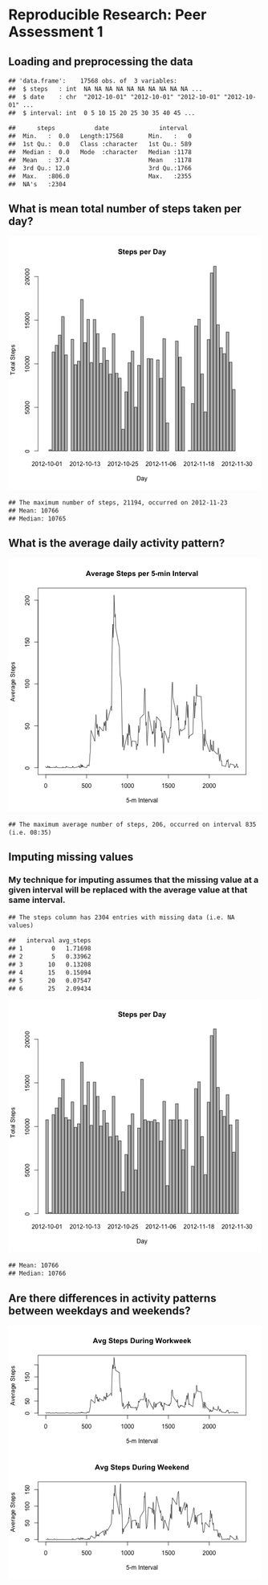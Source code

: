 # Reproducible Research: Peer Assessment 1



## Loading and preprocessing the data

```
## 'data.frame':	17568 obs. of  3 variables:
##  $ steps   : int  NA NA NA NA NA NA NA NA NA NA ...
##  $ date    : chr  "2012-10-01" "2012-10-01" "2012-10-01" "2012-10-01" ...
##  $ interval: int  0 5 10 15 20 25 30 35 40 45 ...
```

```
##      steps           date              interval   
##  Min.   :  0.0   Length:17568       Min.   :   0  
##  1st Qu.:  0.0   Class :character   1st Qu.: 589  
##  Median :  0.0   Mode  :character   Median :1178  
##  Mean   : 37.4                      Mean   :1178  
##  3rd Qu.: 12.0                      3rd Qu.:1766  
##  Max.   :806.0                      Max.   :2355  
##  NA's   :2304
```


## What is mean total number of steps taken per day?
![plot of chunk unnamed-chunk-2](figure/unnamed-chunk-2.png) 

```
## The maximum number of steps, 21194, occurred on 2012-11-23
## Mean: 10766
## Median: 10765
```


## What is the average daily activity pattern?
![plot of chunk unnamed-chunk-3](figure/unnamed-chunk-3.png) 

```
## The maximum average number of steps, 206, occurred on interval 835 (i.e. 08:35)
```



## Imputing missing values
### My technique for imputing assumes that the missing value at a given interval will be replaced with the average value at that same interval.

```
## The steps column has 2304 entries with missing data (i.e. NA values)
```

```
##   interval avg_steps
## 1        0   1.71698
## 2        5   0.33962
## 3       10   0.13208
## 4       15   0.15094
## 5       20   0.07547
## 6       25   2.09434
```

![plot of chunk unnamed-chunk-4](figure/unnamed-chunk-4.png) 

```
## Mean: 10766
## Median: 10766
```


## Are there differences in activity patterns between weekdays and weekends?
![plot of chunk unnamed-chunk-5](figure/unnamed-chunk-5.png) 



